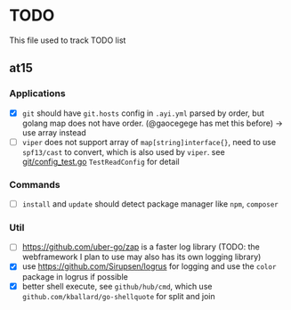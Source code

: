 # TODO

This file used to track TODO list 

## at15

### Applications

- [x] `git` should have `git.hosts` config in `.ayi.yml` parsed by order, but golang map does not have order. 
(@gaocegege has met this before) -> use array instead
- [ ] `viper` does not support array of `map[string]interface{}`, need to use `spf13/cast` to convert, which is also 
used by `viper`. see [git/config_test.go](git/config_test.go) `TestReadConfig` for detail

### Commands

- [ ] `install` and `update` should detect package manager like `npm`, `composer`

### Util

- [ ] https://github.com/uber-go/zap is a faster log library (TODO: the webframework I plan to use may also has its own logging library)
- [x] use https://github.com/Sirupsen/logrus for logging and use the `color` package in logrus if possible
- [x] better shell execute, see `github/hub/cmd`, which use `github.com/kballard/go-shellquote` for split and join
